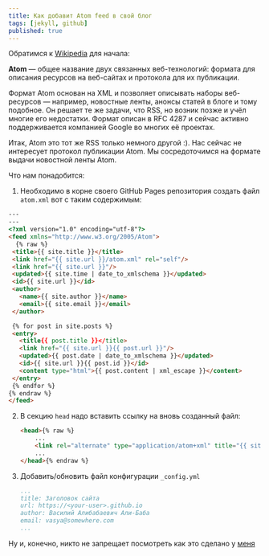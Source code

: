 ```yaml
---
title: Как добавит Atom feed в свой блог
tags: [jekyll, github]
published: true
---
```


Обратимся к [Wikipedia](https://ru.wikipedia.org/wiki/Atom) для начала:

**Atom** — общее название двух связанных веб-технологий: формата для описания ресурсов на веб-сайтах и протокола для их публикации.

Формат Atom основан на XML и позволяет описывать наборы веб-ресурсов — например, новостные ленты, анонсы статей в блоге и тому подобное. Он решает те же задачи, что RSS, но возник позже и учёл многие его недостатки. Формат описан в RFC 4287 и сейчас активно поддерживается компанией Google во многих её проектах.

Итак, Atom это тот же RSS только немного другой :). Нас сейчас не интересует протокол публикации Atom. Мы сосредоточимся на формате выдачи новостной ленты Atom.

<!--more-->

Что нам понадобится:

1. Необходимо в корне своего GitHub Pages репозитория создать файл
   ```atom.xml``` вот с таким содержимым:
  ```HTML
  ---
  ---
  <?xml version="1.0" encoding="utf-8"?>
  <feed xmlns="http://www.w3.org/2005/Atom">
    {% raw %}
   <title>{{ site.title }}</title>
   <link href="{{ site.url }}/atom.xml" rel="self"/>
   <link href="{{ site.url }}"/>
   <updated>{{ site.time | date_to_xmlschema }}</updated>
   <id>{{ site.url }}</id>
   <author>
     <name>{{ site.author }}</name>
     <email>{{ site.email }}</email>
   </author>

   {% for post in site.posts %}
   <entry>
     <title{{ post.title }}</title>
     <link href="{{ site.url }}{{ post.url }}"/>
     <updated>{{ post.date | date_to_xmlschema }}</updated>
     <id>{{ site.url }}{{ post.id }}</id>
     <content type="html">{{ post.content | xml_escape }}</content>
   </entry>
   {% endfor %}
  {% endraw %}
  </feed>
  ```
2. В секцию ```head``` надо вставить ссылку на вновь созданный файл:
    ```HTML
    <head>{% raw %}
        ...
        <link rel="alternate" type="application/atom+xml" title="{{ site.title }}" href="/atom.xml">
        ...
    </head>{% endraw %}
    ```

3. Добавить/обновить файл конфигурации ```_config.yml```
    ```YAML
    ...
    title: Заголовок сайта
    url: https://<your-user>.github.io
    author: Василий Алибабаевич Али-Баба
    email: vasya@somewhere.com
    ...
    ```

Ну и, конечно, никто не запрещает посмотреть как это сделано у [меня](https://github.com/fomich0ff/fomich0ff.github.io)
